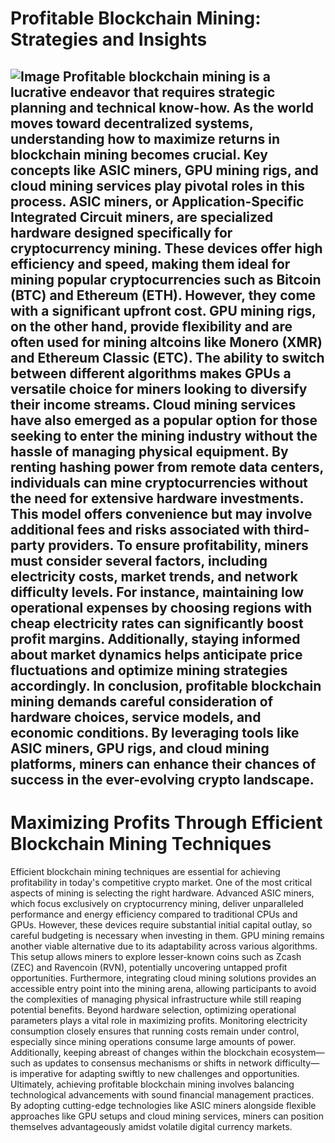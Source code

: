 # Profitable Blockchain Mining: Strategies and Insights

![Image](https://github.com/user-attachments/assets/d7419ec9-dc67-403f-bf28-8faea5f1f74f)
Profitable blockchain mining is a lucrative endeavor that requires strategic planning and technical know-how. As the world moves toward decentralized systems, understanding how to maximize returns in blockchain mining becomes crucial. Key concepts like ASIC miners, GPU mining rigs, and cloud mining services play pivotal roles in this process.
ASIC miners, or Application-Specific Integrated Circuit miners, are specialized hardware designed specifically for cryptocurrency mining. These devices offer high efficiency and speed, making them ideal for mining popular cryptocurrencies such as Bitcoin (BTC) and Ethereum (ETH). However, they come with a significant upfront cost. GPU mining rigs, on the other hand, provide flexibility and are often used for mining altcoins like Monero (XMR) and Ethereum Classic (ETC). The ability to switch between different algorithms makes GPUs a versatile choice for miners looking to diversify their income streams.
Cloud mining services have also emerged as a popular option for those seeking to enter the mining industry without the hassle of managing physical equipment. By renting hashing power from remote data centers, individuals can mine cryptocurrencies without the need for extensive hardware investments. This model offers convenience but may involve additional fees and risks associated with third-party providers.
To ensure profitability, miners must consider several factors, including electricity costs, market trends, and network difficulty levels. For instance, maintaining low operational expenses by choosing regions with cheap electricity rates can significantly boost profit margins. Additionally, staying informed about market dynamics helps anticipate price fluctuations and optimize mining strategies accordingly.
In conclusion, profitable blockchain mining demands careful consideration of hardware choices, service models, and economic conditions. By leveraging tools like ASIC miners, GPU rigs, and cloud mining platforms, miners can enhance their chances of success in the ever-evolving crypto landscape.
---
# Maximizing Profits Through Efficient Blockchain Mining Techniques
Efficient blockchain mining techniques are essential for achieving profitability in today's competitive crypto market. One of the most critical aspects of mining is selecting the right hardware. Advanced ASIC miners, which focus exclusively on cryptocurrency mining, deliver unparalleled performance and energy efficiency compared to traditional CPUs and GPUs. However, these devices require substantial initial capital outlay, so careful budgeting is necessary when investing in them.
GPU mining remains another viable alternative due to its adaptability across various algorithms. This setup allows miners to explore lesser-known coins such as Zcash (ZEC) and Ravencoin (RVN), potentially uncovering untapped profit opportunities. Furthermore, integrating cloud mining solutions provides an accessible entry point into the mining arena, allowing participants to avoid the complexities of managing physical infrastructure while still reaping potential benefits.
Beyond hardware selection, optimizing operational parameters plays a vital role in maximizing profits. Monitoring electricity consumption closely ensures that running costs remain under control, especially since mining operations consume large amounts of power. Additionally, keeping abreast of changes within the blockchain ecosystem—such as updates to consensus mechanisms or shifts in network difficulty—is imperative for adapting swiftly to new challenges and opportunities.
Ultimately, achieving profitable blockchain mining involves balancing technological advancements with sound financial management practices. By adopting cutting-edge technologies like ASIC miners alongside flexible approaches like GPU setups and cloud mining services, miners can position themselves advantageously amidst volatile digital currency markets.
